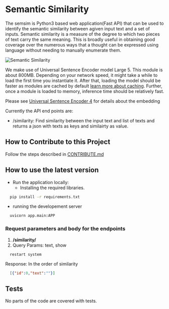 # Semantic Similarity

The semsim is Python3 based web application(Fast API) that can be used to identify the semantic similarity between agiven input text and a set of inputs. Semantic similarity is a measure of the degree to which two pieces of text carry the same meaning. This is broadly useful in obtaining good coverage over the numerous ways that a thought can be expressed using language without needing to manually enumerate them. 

![Semantic Similarity](https://www.gstatic.com/aihub/tfhub/universal-sentence-encoder/example-similarity.png)

We make use of Universal Sentence Encoder model Large 5.
This module is about 800MB. Depending on your network speed, it might take a while to load the first time you instantiate it. After that, loading the model should be faster as modules are cached by default [learn more about caching](https://www.tensorflow.org/hub/tf2_saved_model). Further, once a module is loaded to memory, inference time should be relatively fast.

Please see [Universal Sentence Encoder 4](https://tfhub.dev/google/universal-sentence-encoder/4) for details about the embedding

Currently the API end points are:

* /similarity: Find similarity between the input text and list of texts and returns a json with texts as keys and similairty as value.

## How to Contribute to this Project

Follow the steps described in [CONTRIBUTE.md](CONTRIBUTE.md)

## How to use the latest version

* Run the application locally:
  + Installing the required libraries.

  

``` bash
  pip install -r requirements.txt
  ```

  + running the developement server

  

``` python
  uvicorn app.main:APP
  ```

### Request parameters and body for the endpoints

1. **/similarity/**
  1. Query Params: text, show

```
  restart system
```

Response: 
In the order of similarity
``` json
  [{"id":0,"text":""}]
```

## Tests

No parts of the code are covered with tests.
